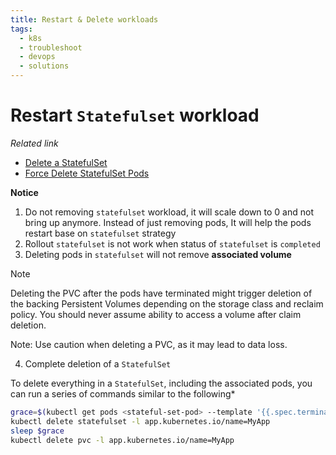 ```yaml
---
title: Restart & Delete workloads
tags:
  - k8s
  - troubleshoot
  - devops
  - solutions
---
```

# Restart `Statefulset` workload

*Related link*

- [Delete a StatefulSet](https://kubernetes.io/docs/tasks/run-application/delete-stateful-set/)
- [Force Delete StatefulSet Pods](https://kubernetes.io/docs/tasks/run-application/force-delete-stateful-set-pod/)

**Notice**

1. Do not removing `statefulset` workload, it will scale down to 0 and not bring up anymore. Instead of just removing pods, It will help the pods restart base on `statefulset` strategy
2. Rollout `statefulset` is not work when status of `statefulset` is `completed`
3. Deleting pods in `statefulset` will not remove **associated volume**

>[!note]
> Deleting the PVC after the pods have terminated might trigger deletion of the backing Persistent Volumes depending on the storage class and reclaim policy. You should never assume ability to access a volume after claim deletion.
> 
> Note: Use caution when deleting a PVC, as it may lead to data loss.

 4. Complete deletion of a `StatefulSet`
 
To delete everything in a `StatefulSet`, including the associated pods, you can run a series of commands similar to the following*
 
```bash
grace=$(kubectl get pods <stateful-set-pod> --template '{{.spec.terminationGracePeriodSeconds}}')
kubectl delete statefulset -l app.kubernetes.io/name=MyApp
sleep $grace
kubectl delete pvc -l app.kubernetes.io/name=MyApp
```
